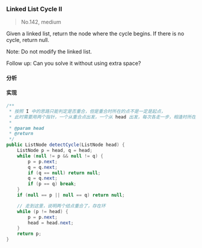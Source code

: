 ### Linked List Cycle II

> No.142, medium

Given a linked list, return the node where the cycle begins. If there is no cycle, return null.

Note: Do not modify the linked list.

Follow up: Can you solve it without using extra space?

#### 分析

#### 实现

```java
/**
 * 按照 I 中的思路只能判定是否重合，但是重合时所在的点不是一定是起点，
 * 此时需要用两个指针，一个从重合点出发，一个从 head 出发，每次各走一步，相逢时所在的点就是环路起点
 *
 * @param head
 * @return
 */
public ListNode detectCycle(ListNode head) {
    ListNode p = head, q = head;
    while (null != p && null != q) {
        p = p.next;
        q = q.next;
        if (q == null) return null;
        q = q.next;
        if (p == q) break;
    }
    if (null == p || null == q) return null;

    // 走到这里，说明两个结点重合了，存在环
    while (p != head) {
        p = p.next;
        head = head.next;
    }
    return p;
}
```
